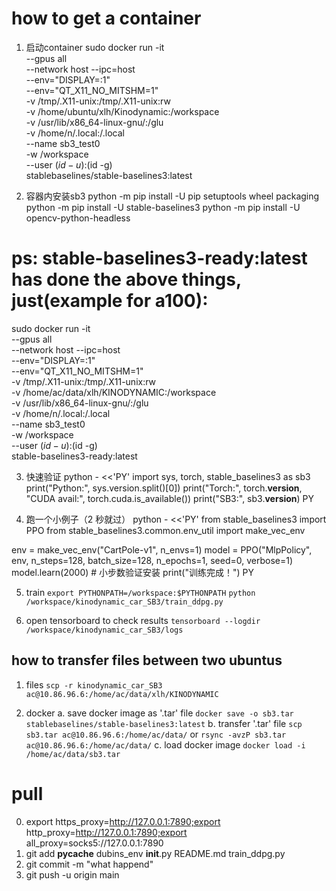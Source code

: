 # how to get a container
1. 启动container
sudo docker run -it \
  --gpus all \
  --network host --ipc=host \
  --env="DISPLAY=:1" \
  --env="QT_X11_NO_MITSHM=1" \
  -v /tmp/.X11-unix:/tmp/.X11-unix:rw \
  -v /home/ubuntu/xlh/Kinodynamic:/workspace \
  -v /usr/lib/x86_64-linux-gnu/:/glu \
  -v /home/n/.local:/.local \
  --name sb3_test0 \
  -w /workspace \
  --user $(id -u):$(id -g) \
  stablebaselines/stable-baselines3:latest

2. 容器内安装sb3
python -m pip install -U pip setuptools wheel packaging
python -m pip install -U stable-baselines3
python -m pip install -U opencv-python-headless

# ps: stable-baselines3-ready:latest has done the above things, just(example for a100):
sudo docker run -it \
  --gpus all \
  --network host --ipc=host \
  --env="DISPLAY=:1" \
  --env="QT_X11_NO_MITSHM=1" \
  -v /tmp/.X11-unix:/tmp/.X11-unix:rw \
  -v /home/ac/data/xlh/KINODYNAMIC:/workspace \
  -v /usr/lib/x86_64-linux-gnu/:/glu \
  -v /home/n/.local:/.local \
  --name sb3_test0 \
  -w /workspace \
  --user $(id -u):$(id -g) \
  stable-baselines3-ready:latest


3. 快速验证
python - <<'PY'
import sys, torch, stable_baselines3 as sb3
print("Python:", sys.version.split()[0])
print("Torch:", torch.__version__, "CUDA avail:", torch.cuda.is_available())
print("SB3:", sb3.__version__)
PY

4. 跑一个小例子（2 秒就过）
python - <<'PY'
from stable_baselines3 import PPO
from stable_baselines3.common.env_util import make_vec_env

env = make_vec_env("CartPole-v1", n_envs=1)
model = PPO("MlpPolicy", env, n_steps=128, batch_size=128, n_epochs=1, seed=0, verbose=1)
model.learn(2000)  # 小步数验证安装
print("训练完成！")
PY

5. train
` export PYTHONPATH=/workspace:$PYTHONPATH `
` python /workspace/kinodynamic_car_SB3/train_ddpg.py `

6. open tensorboard to check results
`tensorboard --logdir /workspace/kinodynamic_car_SB3/logs`


## how to transfer files between two ubuntus
1. files
` scp -r kinodynamic_car_SB3 ac@10.86.96.6:/home/ac/data/xlh/KINODYNAMIC ` 

2. docker
  a. save docker image as '.tar' file
    `docker save -o sb3.tar stablebaselines/stable-baselines3:latest`
  b. transfer '.tar' file
    `scp sb3.tar ac@10.86.96.6:/home/ac/data/` or `rsync -avzP sb3.tar ac@10.86.96.6:/home/ac/data/`
  c. load docker image
    `docker load -i /home/ac/data/sb3.tar`


# pull
0. export https_proxy=http://127.0.0.1:7890;export http_proxy=http://127.0.0.1:7890;export all_proxy=socks5://127.0.0.1:7890
1. git add __pycache__ dubins_env __init__.py README.md train_ddpg.py
2. git commit -m "what happend"
3. git push -u origin main
